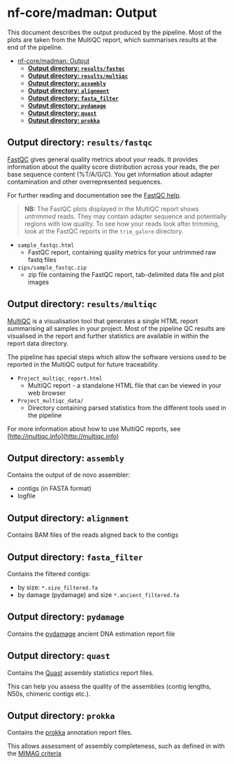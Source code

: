 # nf-core/madman: Output

This document describes the output produced by the pipeline. Most of the plots are taken from the MultiQC report, which summarises results at the end of the pipeline.

* [nf-core/madman: Output](#nf-coremadman-output)
  * [**Output directory: `results/fastqc`**](#output-directory-resultsfastqc)
  * [**Output directory: `results/multiqc`**](#output-directory-resultsmultiqc)
  * [**Output directory: `assembly`**](#output-directory-assembly)
  * [**Output directory: `alignment`**](#output-directory-alignment)
  * [**Output directory: `fasta_filter`**](#output-directory-fastafilter)
  * [**Output directory: `pydamage`**](#output-directory-pydamage)
  * [**Output directory: `quast`**](#output-directory-quast)
  * [**Output directory: `prokka`**](#output-directory-prokka)

## **Output directory: `results/fastqc`**

[FastQC](http://www.bioinformatics.babraham.ac.uk/projects/fastqc/) gives general quality metrics about your reads. It provides information about the quality score distribution across your reads, the per base sequence content (%T/A/G/C). You get information about adapter contamination and other overrepresented sequences.

For further reading and documentation see the [FastQC help](http://www.bioinformatics.babraham.ac.uk/projects/fastqc/Help/).

> **NB:** The FastQC plots displayed in the MultiQC report shows _untrimmed_ reads. They may contain adapter sequence and potentially regions with low quality. To see how your reads look after trimming, look at the FastQC reports in the `trim_galore` directory.

* `sample_fastqc.html`
  * FastQC report, containing quality metrics for your untrimmed raw fastq files
* `zips/sample_fastqc.zip`
  * zip file containing the FastQC report, tab-delimited data file and plot images

## **Output directory: `results/multiqc`**

[MultiQC](http://multiqc.info) is a visualisation tool that generates a single HTML report summarising all samples in your project. Most of the pipeline QC results are visualised in the report and further statistics are available in within the report data directory.

The pipeline has special steps which allow the software versions used to be reported in the MultiQC output for future traceability.

* `Project_multiqc_report.html`
  * MultiQC report - a standalone HTML file that can be viewed in your web browser
* `Project_multiqc_data/`
  * Directory containing parsed statistics from the different tools used in the pipeline

For more information about how to use MultiQC reports, see [http://multiqc.info](http://multiqc.info)

## **Output directory: `assembly`**

Contains the output of de novo assembler:

* contigs (in FASTA format)
* logfile

## **Output directory: `alignment`**

Contains BAM files of the reads aligned back to the contigs

## **Output directory: `fasta_filter`**

Contains the filtered contigs:

* by size: `*.size_filtered.fa`
* by damage (pydamage) and size `*.ancient_filtered.fa`

## **Output directory: `pydamage`**

Contains the [pydamage](https://github.com/maxibor/pydamage) ancient DNA estimation report file

## **Output directory: `quast`**

Contains the [Quast](https://github.com/ablab/quast) assembly statistics report files.

This can help you assess the quality of the assemblies (contig lengths, N50s, chimeric contigs etc.).

## **Output directory: `prokka`**

Contains the [prokka](https://github.com/tseemann/prokka) annotation report files.

This allows assessment of assembly completeness, such as defined in with the [MIMAG criteria](https://doi.org/10.1038/nbt.3893)
